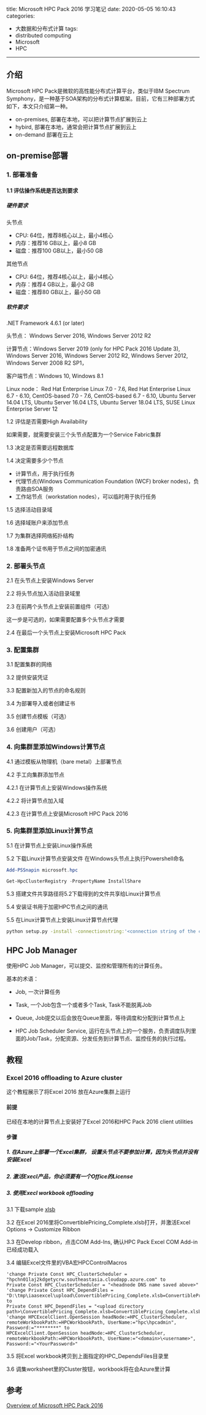 title: Microsoft HPC Pack 2016 学习笔记
date: 2020-05-05 16:10:43
categories:
- 大数据和分布式计算
tags:
- distributed computing
- Microsoft
- HPC
---
## 介绍

Microsoft HPC Pack是微软的高性能分布式计算平台，类似于IBM Spectrum Symphony，是一种基于SOA架构的分布式计算框架。目前，它有三种部署方式如下，本文只介绍第一种。

- on-premises, 部署在本地，可以把计算节点扩展到云上
- hybird, 部署在本地，通常会把计算节点扩展到云上
- on-demand 部署在云上

## on-premise部署

### 1. 部署准备

#### 1.1 评估操作系统是否达到要求

##### 硬件要求

头节点

- CPU: 64位，推荐8核心以上，最小4核心
- 内存：推荐16 GB以上，最小8 GB
- 磁盘：推荐100 GB以上，最小50 GB

其他节点

- CPU: 64位，推荐4核心以上，最小4核心
- 内存：推荐4 GB以上，最小2 GB
- 磁盘：推荐80 GB以上，最小50 GB

##### 软件要求

.NET Framework 4.6.1 (or later)

头节点： Windows Server 2016, Windows Server 2012 R2

计算节点：Windows Server 2019 (only for HPC Pack 2016 Update 3), Windows Server 2016, Windows Server 2012 R2, Windows Server 2012, Windows Server 2008 R2 SP1， 

客户端节点：Windows 10, Windows 8.1

Linux node： Red Hat Enterprise Linux 7.0 - 7.6, Red Hat Enterprise Linux 6.7 - 6.10, CentOS-based 7.0 - 7.6, CentOS-based 6.7 - 6.10, Ubuntu Server 14.04 LTS, Ubuntu Server 16.04 LTS, Ubuntu Server 18.04 LTS, SUSE Linux Enterprise Server 12

1.2 评估是否需要High Availability

如果需要，就需要安装三个头节点配置为一个Service Fabric集群

1.3 决定是否需要远程数据库

1.4 决定需要多少个节点

- 计算节点，用于执行任务
- 代理节点(Windows Communication Foundation (WCF) broker nodes)，负责路由SOA服务
- 工作站节点（workstation nodes），可以临时用于执行任务

1.5 选择活动目录域

1.6 选择域账户来添加节点

1.7 为集群选择网络拓扑结构

1.8 准备两个证书用于节点之间的加密通讯

### 2. 部署头节点

2.1 在头节点上安装Windows Server

2.2 将头节点加入活动目录域里

2.3 在前两个头节点上安装前置组件（可选）

这一步是可选的，如果需要配置多个头节点才需要

2.4 在最后一个头节点上安装Microsoft HPC Pack

### 3. 配置集群

3.1 配置集群的网络

3.2 提供安装凭证

3.3 配置新加入的节点的命名规则

3.4 为部署导入或者创建证书

3.5 创建节点模板（可选）

3.6 创建用户（可选）

### 4. 向集群里添加Windows计算节点

4.1 通过模板从物理机（bare metal）上部署节点

4.2 手工向集群添加节点

4.2.1 在计算节点上安装Windows操作系统

4.2.2 将计算节点加入域

4.2.3 在计算节点上安装Microsoft HPC Pack 2016

### 5. 向集群里添加Linux计算节点

5.1 在计算节点上安装Linux操作系统

5.2 下载Linux计算节点安装文件
在Windows头节点上执行Powershell命名

```powershell
Add-PSSnapin microsoft.hpc 

Get-HpcClusterRegistry -PropertyName InstallShare
```

5.3 搭建文件共享路径将5.2下载得到的文件共享给Linux计算节点

5.4 安装证书用于加密HPC节点之间的通讯

5.5 在Linux计算节点上安装Linux计算节点代理

```bash
python setup.py -install -connectionstring:'<connection string of the cluster>' -certfile:'<path to PFX certificate>'
```

## HPC Job Manager

使用HPC Job Manager，可以提交、监控和管理所有的计算任务。

基本的术语：

- Job, 一次计算任务

- Task, 一个Job包含一个或者多个Task, Task不能脱离Job

- Queue, Job提交以后会放在Queue里面，等待调度和分配到计算节点上

- HPC Job Scheduler Service, 运行在头节点上的一个服务，负责调度队列里面的Job/Task，分配资源、分发任务到计算节点、监控任务的执行过程。

## 教程

### Excel 2016 offloading to Azure cluster

这个教程展示了将Excel 2016 放在Azure集群上运行

#### 前提

已经在本地的计算节点上安装好了Excel 2016和HPC Pack 2016 client utilities

#### 步骤

##### 1. 在Azure上部署一个Excel集群， 设置头节点不要参加计算，因为头节点并没有安装Excel

##### 2. 激活Execl产品，你必须要有一个Office的License

##### 3. 使用Execl workbook offloading

3.1 下载sample [xlsb](https://github.com/amat27/HPC2016.SampleCode/raw/master/Excel/AzureSamplePack/Example2/ConvertiblePricing_Complete.xlsb) 

3.2 在Excel 2016里将ConvertiblePricing_Complete.xlsb打开，并激活Excel Options -> Customize Ribbon

3.3 在Develop ribbon，点击COM Add-Ins, 确认HPC Pack Excel COM Add-in已经成功载入

3.4 编辑Excel文件里的VBA宏HPCControlMacros 

```VB
'change Private Const HPC_ClusterScheduler = "hpchn01laj2kdgetycrw.southeastasia.cloudapp.azure.com" to
Private Const HPC_ClusterScheduler = "<headnode DNS name saved above>"
'change Private Const HPC_DependFiles = "D:\tmp\iaasexcel\upload\ConvertiblePricing_Complete.xlsb=ConvertiblePricing_Complete.xlsb" to
Private Const HPC_DependFiles = "<upload directory path>\ConvertiblePricing_Complete.xlsb=ConvertiblePricing_Complete.xlsb"
'change HPCExcelClient.OpenSession headNode:=HPC_ClusterScheduler, remoteWorkbookPath:=HPCWorkbookPath, UserName:="hpc\hpcadmin", Password:="********" to
HPCExcelClient.OpenSession headNode:=HPC_ClusterScheduler, remoteWorkbookPath:=HPCWorkbookPath, UserName:="<domain>\<username>", Password:="<YourPassword>"
```

3.5 将Excel workbook拷贝到上面指定的HPC_DependsFiles目录里

3.6 调集worksheet里的Cluster按钮，workbook将在会Azure里计算

## 参考

[Overview of Microsoft HPC Pack 2016](https://docs.microsoft.com/en-us/powershell/high-performance-computing/overview?view=hpc16-ps)
